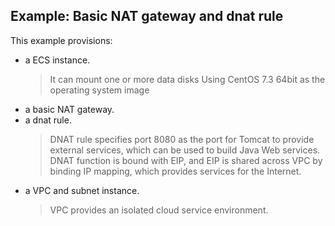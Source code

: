 ## Example: Basic NAT gateway and dnat rule

This example provisions:
- a ECS instance.
  > It can mount one or more data disks
  > Using CentOS 7.3 64bit as the operating system image
- a basic NAT gateway.
- a dnat rule.
  > DNAT rule specifies port 8080 as the port for Tomcat to provide external services, which can be used to build Java Web services.
  > DNAT function is bound with EIP, and EIP is shared across VPC by binding IP mapping, which provides services for the Internet.
- a VPC and subnet instance.
  > VPC provides an isolated cloud service environment.
  